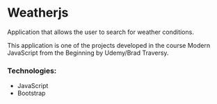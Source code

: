 # Weatherjs

Application that allows the user to search for weather conditions.

This application is one of the projects developed in the course Modern JavaScript from the Beginning by Udemy/Brad Traversy.

### Technologies:

- JavaScript
- Bootstrap
